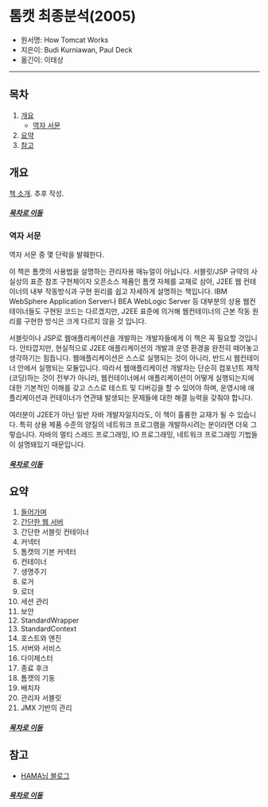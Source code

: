 톰캣 최종분석(2005)
=====
* 원서명: How Tomcat Works
* 지은이: Budi Kurniawan, Paul Deck
* 옮긴이: 이태상
- - -
## 목차
1. [개요](#개요)
	* [역자 서문](#역자-서문)
2. [요약](#요약)
3. [참고](#참고)

## 개요
[책 소개](http://www.acornpub.co.kr/book/tomcat). 추후 작성.

##### [목차로 이동](#목차)

### 역자 서문
역자 서문 중 몇 단락을 발훼한다.

이 책은 톰캣의 사용법을 설명하는 관리자용 매뉴얼이 아닙니다. 서블릿/JSP 규약의 사실상의 표준 참조 구현체이자 오픈소스 제품인 톰캣 자체를 교재로 삼아, J2EE 웹 컨테이너의 내부 작동방식과 구현 원리를 쉽고 자세하게 설명하는 책입니다. IBM WebSphere Application Server나 BEA WebLogic Server 등 대부분의 상용 웹컨테이너들도 구현된 코드는 다르겠지만, J2EE 표준에 의거해 웹컨테이너의 근본 작동 원리를 구현한 방식은 크게 다르지 않을 것 입니다.

서블릿이나 JSP로 웹애플리케이션을 개발하는 개발자들에게 이 책은 꼭 필요할 것입니다. 안타깝지만, 현실적으로 J2EE 애플리케이션의 개발과 운영 환경을 완전히 떼어놓고 생각하기는 힘듭니다. 웹애플리케이션은 스스로 실행되는 것이 아니라, 반드시 웹컨테이너 안에서 실행되는 모듈입니다. 따라서 웹애플리케이션 개발자는 단순히 컴포넌트 제작(코딩)하는 것이 전부가 아니라, 웹컨테이너에서 애플리케이션이 어떻게 실행되는지에 대한 기본적인 이해를 갖고 스스로 테스트 및 디버깅을 할 수 있어야 하며, 운영시에 애플리케이션과 컨테이너가 연관돼 발생되는 문제들에 대한 해결 능력을 갖춰야 합니다.

여러분이 J2EE가 아닌 일반 자바 개발자일지라도, 이 책이 훌륭한 교재가 될 수 있습니다. 특히 상용 제품 수준의 양질의 네트워크 프로그램을 개발하시려는 분이라면 더욱 그렇습니다. 자바의 멀티 스레드 프로그래밍, IO 프로그래밍, 네트워크 프로그래밍 기법들이 설명돼있기 때문입니다.

##### [목차로 이동](#목차)


## 요약

1. [들어가며](ch_0.md)
2. [간단한 웹 서버](ch_1.md)
3. 간단한 서블릿 컨테이너
4. 커넥터
5. 톰캣의 기본 커넥터
6. 컨테이너
7. 생명주기
8. 로거
9. 로더
10. 세션 관리
11. 보안
12. StandardWrapper
13. StandardContext
14. 호스트와 엔진
15. 서버와 서비스
16. 다이제스터
17. 종료 후크
18. 톰캣의 기동
19. 배치자
20. 관리자 서블릿
21. JMX 기반의 관리

##### [목차로 이동](#목차)

## 참고
* [HAMA님 블로그](https://hamait.tistory.com/category/WAS%20%26%20%EC%9B%B9%EC%84%9C%EB%B2%84)

##### [목차로 이동](#목차)
